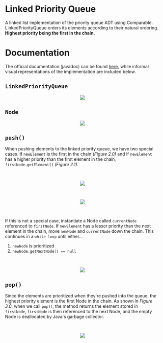 # Linked Priority Queue
A linked list implementation of the priority queue ADT using Comparable. LinkedPriorityQueue orders its elements according to their natural ordering. **Highest priority being the first in the chain.**

# Documentation
The official documentation (javadoc) can be found [here](https://zmohling.github.io/LinkedPriorityQueue/index.html), while informal visual representations of the implementation are included below.

## `LinkedPriorityQueue`
<p align="center"> 
<img src="http://beck.ai/publicimages/figure1.0.png">
</p>

## `Node`
<p align="center"> 
<img src="http://beck.ai/publicimages/figure1.1.png">
</p>

## `push()`
When pushing elements to the linked priority queue, we have two special cases. If `newElement` is the first in the chain *(Figure 2.0)* and if `newElement` has a higher priority than the first element in the chain, `firstNode.getElement()` *(Figure 2.1)*.

&nbsp;

<p align="center"> 
<img src="http://beck.ai/publicimages/figure2.0.png">
</p>

&nbsp;

<p align="center"> 
<img src="http://beck.ai/publicimages/figure2.1.png">
</p>

&nbsp;

If this is not a special case, instantiate a Node called `currentNode` referenced to `firstNode`. If `newElement` has a lesser priority than the next element in the chain, move `newNode` and `currentNode` down the chain. This continues in a `while loop` until either...

 1. `newNode` is prioritized
 2. `newNode.getNextNode() == null`

&nbsp;

<p align="center"> 
<img src="http://beck.ai/publicimages/figure2.2.gif">
</p>


## `pop()`
Since the elements are prioritized when they're pushed into the queue, the highest priority element is the first Node in the chain. As shown in *Figure 3.0*, when we call `pop()`, the method returns the element stored in `firstNode`, `firstNode` is then referenced to the next Node, and the empty Node is deallocated by Java's garbage collector.

&nbsp;

<p align="center"> 
<img src="http://beck.ai/publicimages/figure3.0.png">
</p>